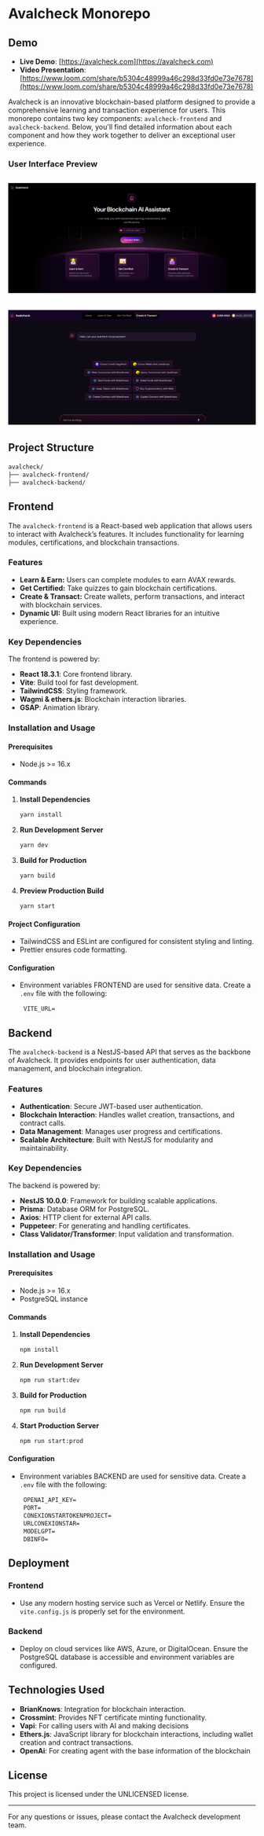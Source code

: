 # Avalcheck Monorepo

## Demo

- **Live Demo**: [https://avalcheck.com](https://avalcheck.com)
- **Video Presentation**: [https://www.loom.com/share/b5304c48999a46c298d33fd0e73e7678](https://www.loom.com/share/b5304c48999a46c298d33fd0e73e7678)

Avalcheck is an innovative blockchain-based platform designed to provide a comprehensive learning and transaction experience for users. This monorepo contains two key components: `avalcheck-frontend` and `avalcheck-backend`. Below, you'll find detailed information about each component and how they work together to deliver an exceptional user experience.

### User Interface Preview

## ![Avalcheck Frontend Screenshot](./screen1.png)

## ![Avalcheck Frontend Screenshot](./screen2.png)

## Project Structure

```
avalcheck/
├── avalcheck-frontend/
├── avalcheck-backend/
```

## Frontend

The `avalcheck-frontend` is a React-based web application that allows users to interact with Avalcheck’s features. It includes functionality for learning modules, certifications, and blockchain transactions.

### Features

- **Learn & Earn:** Users can complete modules to earn AVAX rewards.
- **Get Certified:** Take quizzes to gain blockchain certifications.
- **Create & Transact:** Create wallets, perform transactions, and interact with blockchain services.
- **Dynamic UI:** Built using modern React libraries for an intuitive experience.

### Key Dependencies

The frontend is powered by:

- **React 18.3.1**: Core frontend library.
- **Vite**: Build tool for fast development.
- **TailwindCSS**: Styling framework.
- **Wagmi & ethers.js**: Blockchain interaction libraries.
- **GSAP**: Animation library.

### Installation and Usage

#### Prerequisites

- Node.js >= 16.x

#### Commands

1. **Install Dependencies**

   ```bash
   yarn install
   ```

2. **Run Development Server**

   ```bash
   yarn dev
   ```

3. **Build for Production**

   ```bash
   yarn build
   ```

4. **Preview Production Build**
   ```bash
   yarn start
   ```

#### Project Configuration

- TailwindCSS and ESLint are configured for consistent styling and linting.
- Prettier ensures code formatting.

#### Configuration

- Environment variables FRONTEND are used for sensitive data. Create a `.env` file with the following:
  ```env
   VITE_URL=
  ```

## Backend

The `avalcheck-backend` is a NestJS-based API that serves as the backbone of Avalcheck. It provides endpoints for user authentication, data management, and blockchain integration.

### Features

- **Authentication**: Secure JWT-based user authentication.
- **Blockchain Interaction**: Handles wallet creation, transactions, and contract calls.
- **Data Management**: Manages user progress and certifications.
- **Scalable Architecture**: Built with NestJS for modularity and maintainability.

### Key Dependencies

The backend is powered by:

- **NestJS 10.0.0**: Framework for building scalable applications.
- **Prisma**: Database ORM for PostgreSQL.
- **Axios**: HTTP client for external API calls.
- **Puppeteer**: For generating and handling certificates.
- **Class Validator/Transformer**: Input validation and transformation.

### Installation and Usage

#### Prerequisites

- Node.js >= 16.x
- PostgreSQL instance

#### Commands

1. **Install Dependencies**

   ```bash
   npm install
   ```

2. **Run Development Server**

   ```bash
   npm run start:dev
   ```

3. **Build for Production**

   ```bash
   npm run build
   ```

4. **Start Production Server**
   ```bash
   npm run start:prod
   ```

#### Configuration

- Environment variables BACKEND are used for sensitive data. Create a `.env` file with the following:
  ```env
   OPENAI_API_KEY=
   PORT=
   CONEXIONSTARTOKENPROJECT=
   URLCONEXIONSTAR=
   MODELGPT=
   DBINFO=
  ```

## Deployment

### Frontend

- Use any modern hosting service such as Vercel or Netlify. Ensure the `vite.config.js` is properly set for the environment.

### Backend

- Deploy on cloud services like AWS, Azure, or DigitalOcean. Ensure the PostgreSQL database is accessible and environment variables are configured.

## Technologies Used

- **BrianKnows**: Integration for blockchain interaction.
- **Crossmint**: Provides NFT certificate minting functionality.
- **Vapi**: For calling users with AI and making decisions
- **Ethers.js**: JavaScript library for blockchain interactions, including wallet creation and contract transactions.
- **OpenAi**: For creating agent with the base information of the blockchain

## License

This project is licensed under the UNLICENSED license.

---

For any questions or issues, please contact the Avalcheck development team.
